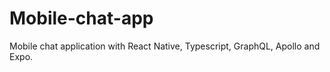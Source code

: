 # Mobile-chat-app

Mobile chat application with React Native, Typescript, GraphQL, Apollo and Expo.
